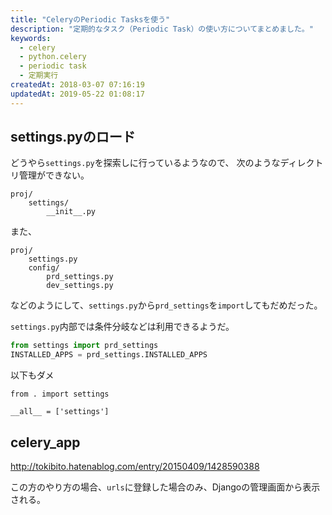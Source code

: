 ```yaml
---
title: "CeleryのPeriodic Tasksを使う"
description: "定期的なタスク（Periodic Task）の使い方についてまとめました。"
keywords:
  - celery
  - python.celery
  - periodic task
  - 定期実行
createdAt: 2018-03-07 07:16:19
updatedAt: 2019-05-22 01:08:17
---
```


## settings.pyのロード

どうやら`settings.py`を探索しに行っているようなので、
次のようなディレクトリ管理ができない。

```
proj/
    settings/
        __init__.py
```

また、

```
proj/
    settings.py
    config/
        prd_settings.py
        dev_settings.py
```

などのようにして、`settings.py`から`prd_settings`を`import`してもだめだった。

`settings.py`内部では条件分岐などは利用できるようだ。

```python
from settings import prd_settings
INSTALLED_APPS = prd_settings.INSTALLED_APPS
```

以下もダメ

```
from . import settings

__all__ = ['settings']
```

## celery_app

<http://tokibito.hatenablog.com/entry/20150409/1428590388>

この方のやり方の場合、`urls`に登録した場合のみ、Djangoの管理画面から表示される。







